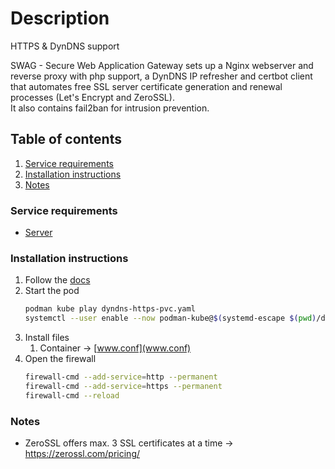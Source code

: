 # Description

HTTPS & DynDNS support

SWAG - Secure Web Application Gateway sets up a Nginx webserver and reverse proxy with php support, a DynDNS IP refresher and certbot client that automates free SSL server
certificate generation and renewal processes (Let's Encrypt and ZeroSSL).  
It also contains fail2ban for intrusion prevention.

## Table of contents

1. [Service requirements](#service-requirements)
2. [Installation instructions](#installation-instructions)
3. [Notes](#notes)

### Service requirements

- [Server](../../../base/operating-system)

### Installation instructions

1. Follow the [docs](https://docs.linuxserver.io/general/swag)
2. Start the pod
   ```bash
   podman kube play dyndns-https-pvc.yaml
   systemctl --user enable --now podman-kube@$(systemd-escape $(pwd)/dyndns-https-ip-pod.yaml).service
   ```
3. Install files
   1. Container -> [www.conf](www.conf)
4. Open the firewall
   ```bash
   firewall-cmd --add-service=http --permanent
   firewall-cmd --add-service=https --permanent
   firewall-cmd --reload
   ```

### Notes

- ZeroSSL offers max. 3 SSL certificates at a time -> https://zerossl.com/pricing/